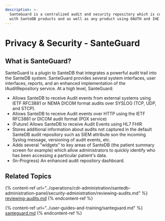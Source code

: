 ```yaml
---
description: >-
  SanteGuard is a centralized audit and security repository which is compatible
  with SanteDB products and as well as any product using OAUTH and IHE ATNA.
---
```


# Privacy & Security - SanteGuard

## What is SanteGuard?

SanteGuard is a plugin to SanteDB that integrates a powerful audit trail into the SanteDB system. SanteGuard provides several system interfaces, user interfaces, reports, and an enhanced implementation of the IAuditRepository service. At a high level, SanteGuard:

* Allows SanteDB to receive Audit events from external systems using IETF RFC3881 or NEMA DICOM format audits over SYSLOG (TCP, UDP, and STCP).
* Allows SanteDB to receive Audit events over HTTP using the IETF RFC3881 or DICOM audit format (POX service)
* (Future) Allows SanteDB to receive Audit Events using HL7 FHIR
* Stores additional information about audits not captured in the default SanteDB audit repository such as SIEM attribute son the incoming Syslog message, versioning of audit events, etc.
* Adds several "widgets" to key areas of SanteDB (the patient summary screen for example) which allow administrators to quickly identify who has been accessing a particular patient's data.
* (In-Progress) An enhanced audit repository dashboard.

## Related Topics

{% content-ref url="../operations/cdr-administration/santedb-administration-panel/security-administration/reviewing-audits.md" %}
[reviewing-audits.md](../operations/cdr-administration/santedb-administration-panel/security-administration/reviewing-audits.md)
{% endcontent-ref %}

{% content-ref url="../user-guides-and-training/santeguard.md" %}
[santeguard.md](../user-guides-and-training/santeguard.md)
{% endcontent-ref %}

